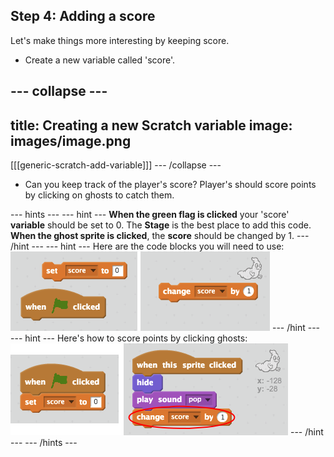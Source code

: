 ## Step 4: Adding a score

Let's make things more interesting by keeping score.

+ Create a new variable called 'score'.

--- collapse ---
---
title: Creating a new Scratch variable
image: images/image.png
---
[[[generic-scratch-add-variable]]]
--- /collapse ---

+ Can you keep track of the player's score? Player's should score points by clicking on ghosts to catch them.

--- hints ---
--- hint ---
__When the green flag is clicked__ your 'score' __variable__ should be set to 0. The __Stage__ is the best place to add this code. __When the ghost sprite is clicked__, the __score__ should be changed by 1.
--- /hint ---
--- hint ---
Here are the code blocks you will need to use:
![screenshot](images/ghost-score-blocks.png)
--- /hint ---
--- hint ---
Here's how to score points by clicking ghosts:
![screenshot](images/ghost-score-code.png)
--- /hint ---
--- /hints ---
